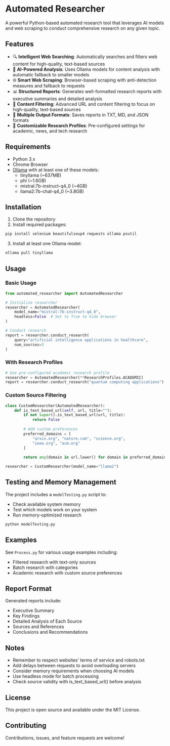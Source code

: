 # Automated Researcher

A powerful Python-based automated research tool that leverages AI models and web scraping to conduct comprehensive research on any given topic.

## Features

- 🔍 **Intelligent Web Searching**: Automatically searches and filters web content for high-quality, text-based sources
- 🤖 **AI-Powered Analysis**: Uses Ollama models for content analysis with automatic fallback to smaller models
- 🌐 **Smart Web Scraping**: Browser-based scraping with anti-detection measures and fallback to requests
- 📊 **Structured Reports**: Generates well-formatted research reports with executive summaries and detailed analysis
- 🎯 **Content Filtering**: Advanced URL and content filtering to focus on high-quality, text-based sources
- 💾 **Multiple Output Formats**: Saves reports in TXT, MD, and JSON formats
- 🎨 **Customizable Research Profiles**: Pre-configured settings for academic, news, and tech research

## Requirements

- Python 3.x
- Chrome Browser
- [Ollama](https://ollama.ai/) with at least one of these models:
  - tinyllama (~637MB)
  - phi (~1.6GB)
  - mistral:7b-instruct-q4_0 (~4GB)
  - llama2:7b-chat-q4_0 (~3.8GB)

## Installation

1. Clone the repository
2. Install required packages:
```bash
pip install selenium beautifulsoup4 requests ollama psutil
```
3. Install at least one Ollama model:
```bash
ollama pull tinyllama
```

## Usage

### Basic Usage

```python
from automated_researcher import AutomatedResearcher

# Initialize researcher
researcher = AutomatedResearcher(
    model_name="mistral:7b-instruct-q4_0",
    headless=False  # Set to True to hide browser
)

# Conduct research
report = researcher.conduct_research(
    query="artificial intelligence applications in healthcare",
    num_sources=3
)
```

### With Research Profiles

```python
# Use pre-configured academic research profile
researcher = AutomatedResearcher(**ResearchProfiles.ACADEMIC)
report = researcher.conduct_research("quantum computing applications")
```

### Custom Source Filtering

```python
class CustomResearcher(AutomatedResearcher):
    def is_text_based_url(self, url, title=""):
        if not super().is_text_based_url(url, title):
            return False
            
        # Add custom preferences
        preferred_domains = [
            "arxiv.org", "nature.com", "science.org",
            "ieee.org", "acm.org"
        ]
        
        return any(domain in url.lower() for domain in preferred_domains)

researcher = CustomResearcher(model_name="llama2")
```

## Testing and Memory Management

The project includes a `modelTesting.py` script to:
- Check available system memory
- Test which models work on your system
- Run memory-optimized research

```python
python modelTesting.py
```

## Examples

See `Process.py` for various usage examples including:
- Filtered research with text-only sources
- Batch research with categories
- Academic research with custom source preferences

## Report Format

Generated reports include:
- Executive Summary
- Key Findings
- Detailed Analysis of Each Source
- Sources and References
- Conclusions and Recommendations

## Notes

- Remember to respect websites' terms of service and robots.txt
- Add delays between requests to avoid overloading servers
- Consider memory requirements when choosing AI models
- Use headless mode for batch processing
- Check source validity with is_text_based_url() before analysis

## License

This project is open source and available under the MIT License.

## Contributing

Contributions, issues, and feature requests are welcome!
